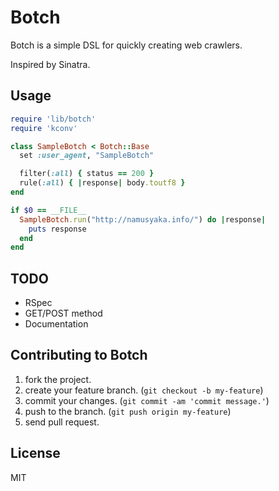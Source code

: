 # Botch

Botch is a simple DSL for quickly creating web crawlers.

Inspired by Sinatra.

## Usage

```ruby
require 'lib/botch'
require 'kconv'

class SampleBotch < Botch::Base
  set :user_agent, "SampleBotch"

  filter(:all) { status == 200 }
  rule(:all) { |response| body.toutf8 }
end

if $0 == __FILE__
  SampleBotch.run("http://namusyaka.info/") do |response|
    puts response
  end
end
```

## TODO

- RSpec
- GET/POST method
- Documentation

## Contributing to Botch

1. fork the project.
2. create your feature branch. (`git checkout -b my-feature`)
3. commit your changes. (`git commit -am 'commit message.'`)
4. push to the branch. (`git push origin my-feature`)
5. send pull request.

## License

MIT

